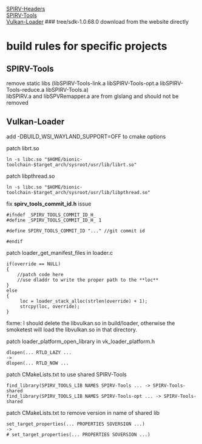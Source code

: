[SPIRV-Headers](https://github.com/KhronosGroup/SPIRV-Headers)  
[SPIRV-Tools](https://github.com/KhronosGroup/SPIRV-Tools)  
[Vulkan-Loader](https://github.com/KhronosGroup/Vulkan-Loader/tree/sdk-1.0.68.0) \#\#\# tree/sdk-1.0.68.0 download from the website directly  

# build rules for specific projects 

## SPIRV-Tools

remove static libs (libSPIRV-Tools-link.a libSPIRV-Tools-opt.a libSPIRV-Tools-reduce.a libSPIRV-Tools.a)  
libSPIRV.a and libSPVRemapper.a are from glslang and should not be removed  

## Vulkan-Loader  
  
add -DBUILD_WSI_WAYLAND_SUPPORT=OFF to cmake options
  
patch librt.so  
```  
ln -s libc.so "$HOME/bionic-toolchain-$target_arch/sysroot/usr/lib/librt.so"  
``` 

patch libpthread.so  
```  
ln -s libc.so "$HOME/bionic-toolchain-$target_arch/sysroot/usr/lib/libpthread.so"  
```  

fix **spirv_tools_commit_id.h** issue  
```
#ifndef _SPIRV_TOOLS_COMMIT_ID_H_
#define _SPIRV_TOOLS_COMMIT_ID_H_ 1

#define SPIRV_TOOLS_COMMIT_ID "..." //git commit id

#endif
```

patch loader_get_manifest_files in loader.c
```
if(override == NULL)
{
    //patch code here
    //use dladdr to write the proper path to the **loc**
}
else
{
     loc = loader_stack_alloc(strlen(override) + 1);
     strcpy(loc, override);
}
```
fixme: 
I should delete the libvulkan.so in build/loader, otherwise the smoketest will load the libvulkan.so in that directory.
  
patch loader_platform_open_library in vk_loader_platform.h  
```
dlopen(... RTLD_LAZY ...
->
dlopen(... RTLD_NOW ...
```

patch CMakeLists.txt to use shared SPIRV-Tools  
```
find_library(SPIRV_TOOLS_LIB NAMES SPIRV-Tools ... -> SPIRV-Tools-shared
find_library(SPIRV_TOOLS_LIB NAMES SPIRV-Tools-opt ... -> SPIRV-Tools-shared
```  

patch CMakeLists.txt to remove version in name of shared lib
```
set_target_properties(... PROPERTIES SOVERSION ...)
->
# set_target_properties(... PROPERTIES SOVERSION ...)
```